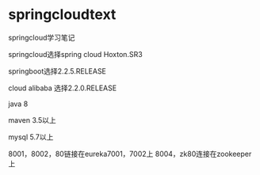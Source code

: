 # springcloudtext
springcloud学习笔记

springcloud选择spring cloud Hoxton.SR3

springboot选择2.2.5.RELEASE

cloud alibaba 选择2.2.0.RELEASE

java 8 

maven 3.5以上

mysql 5.7以上

8001，8002，80链接在eureka7001，7002上
8004，zk80连接在zookeeper上